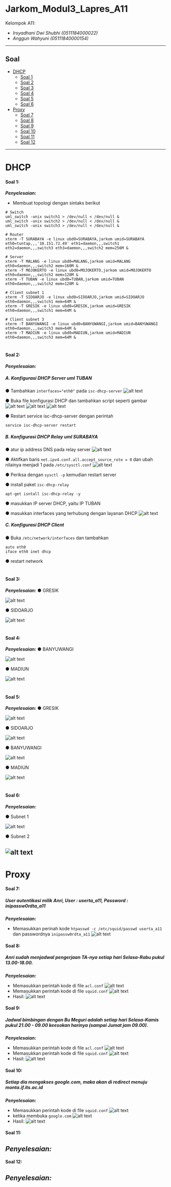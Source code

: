 # Jarkom_Modul3_Lapres_A11
Kelompok A11:
* _Irsyadhani Dwi Shubhi (0511184000022)_
* _Anggun Wahyuni (05111840000154)_

----------------------------------------------------------------
## Soal
* [DHCP](#dhcp)
  * [Soal 1](#soal-1)
  * [Soal 2](#soal-2)
  * [Soal 3](#soal-3)
  * [Soal 4](#soal-4)
  * [Soal 5](#soal-5)
  * [Soal 6](#soal-6)
* [Proxy](#proxy)
  * [Soal 7](#soal-7)
  * [Soal 8](#soal-8)
  * [Soal 9](#soal-9)
  * [Soal 10](#soal-10)
  * [Soal 11](#soal-11)
  * [Soal 12](#soal-12)
----------------------------------------------------------------
# DHCP
#### Soal 1:
_**Penyelesaian:**_
- Membuat topologi dengan sintaks berikut
```
# Switch
uml_switch -unix switch1 > /dev/null < /dev/null &
uml_switch -unix switch2 > /dev/null < /dev/null &
uml_switch -unix switch3 > /dev/null < /dev/null &

# Router
xterm -T SURABAYA -e linux ubd0=SURABAYA,jarkom umid=SURABAYA eth0=tuntap,,,'10.151.72.49' eth1=daemon,,,switch1 eth2=daemon,,,switch3 eth3=daemon,,,switch2 mem=256M &

# Server
xterm -T MALANG -e linux ubd0=MALANG,jarkom umid=MALANG eth0=daemon,,,switch2 mem=160M &
xterm -T MOJOKERTO -e linux ubd0=MOJOKERTO,jarkom umid=MOJOKERTO eth0=daemon,,,switch2 mem=128M &
xterm -T TUBAN -e linux ubd0=TUBAN,jarkom umid=TUBAN eth0=daemon,,,switch2 mem=128M &

# Client subnet 1
xterm -T SIDOARJO -e linux ubd0=SIDOARJO,jarkom umid=SIDOARJO eth0=daemon,,,switch1 mem=64M &
xterm -T GRESIK -e linux ubd0=GRESIK,jarkom umid=GRESIK eth0=daemon,,,switch1 mem=64M &

# Client subnet 3
xterm -T BANYUWANGI -e linux ubd0=BANYUWANGI,jarkom umid=BANYUWANGI eth0=daemon,,,switch3 mem=64M &
xterm -T MADIUN -e linux ubd0=MADIUN,jarkom umid=MADIUN eth0=daemon,,,switch3 mem=64M &
```
#
#### Soal 2:
_**Penyelesaian:**_
  ##### A. Konfigurasi DHCP Server uml TUBAN
  ● Tambahkan ```interfaces="eth0"``` pada ```isc-dhcp-server```
  ![alt text](/img/2_tuban_interfaces.PNG)

  ● Buka file konfigurasi DHCP dan tambahkan script seperti gambar
  ![alt text](/img/2_tuban_dhcp.PNG)
  ![alt text](/img/2_tuban_dhcp_1.PNG)
  ![alt text](/img/2_tuban_dhcp_2.PNG)

  ● Restart service isc-dhcp-server dengan perintah
  ```
  service isc-dhcp-server restart
  ```
  ##### B. Konfigurasi DHCP Relay uml SURABAYA
  ● atur ip address DNS pada relay server
  ![alt text](/img/2_surabaya_dns.PNG)

  ● Aktifkan baris ```net.ipv4.conf.all.accept_source_rote = 0``` dan ubah nilainya menjadi 1 pada ```/etc/sysctl.conf```
  ![alt text](/img/2_surabaya_sysctl.PNG)

  ● Periksa dengan ```sysctl -p``` kemudian restart server
  
  ● install paket ```isc-dhcp-relay```
  ```
  apt-get isntall isc-dhcp-relay -y
  ```
  
  ● masukkan IP server DHCP, yaitu IP TUBAN
  
  ● masukkan interfaces yang terhubung dengan layanan DHCP
  ![alt text](/img/2_dhcp_relay.PNG)
  
  ##### C. Konfigurasi DHCP Client
  ● Buka ```/etc/network/interfaces``` dan tambahkan
  ```
  auto eth0
  iface eth0 inet dhcp
  ```
  
  ● restart network
#
#### Soal 3:
_**Penyelesaian:**_
  ● GRESIK
  
  ![alt text](/img/3_gresik.PNG)
  
  ● SIDOARJO
  
  ![alt text](/img/3_sidoarjo.PNG)
#
#### Soal 4:
_**Penyelesaian:**_
  ● BANYUWANGI
  
  ![alt text](/img/4_banyuwangi.PNG)
  
  ● MADIUN
  
  ![alt text](/img/4_madiun.PNG)
#
#### Soal 5:
_**Penyelesaian:**_
  ● GRESIK
  
  ![alt text](/img/5_gresik.PNG)
  
  ● SIDOARJO
  
  ![alt text](/img/5_sidoarjo.PNG)
  
  ● BANYUWANGI
  
  ![alt text](/img/5_banyuwangi.PNG)
  
  ● MADIUN
  
  ![alt text](/img/5_madiun.PNG)
#
#### Soal 6:
_**Penyelesaian:**_

  ● Subnet 1
  
  ![alt text](/img/2_tuban_dhcp.PNG)
  
  ● Subnet 2
  
  ![alt text](/img/2_tuban_dhcp_1.PNG)
---
# Proxy
#### Soal 7: 
##### User autentikasi milik Anri, User : userta_a11, Password : inipassw0rdta_a11
_**Penyelesaian:**_
- Memasukkan perinah kode ```htpasswd -c /etc/squid/passwd userta_a11``` dan passwordnya ```inipassw0rdta_a11```
![alt text](/img/7_1.jpg)

#### Soal 8:
##### Anri sudah menjadwal pengerjaan TA-nya setiap hari Selasa-Rabu pukul 13.00-18.00.
_**Penyelesaian:**_
- Memasukkan perintah kode di file ```acl.conf``` 
![alt text](/img/8_1.jpg)
- Memasukkan perintah kode di file ```squid.conf```
![alt text](/img/8_2.jpg)
- Hasil:
![alt text](/img/8_3.jpg)

#### Soal 9:
##### Jadwal bimbingan dengan Bu Meguri adalah setiap hari Selasa-Kamis pukul 21.00 - 09.00 keesokan harinya (sampai Jumat jam 09.00).
_**Penyelesaian:**_
- Memasukkan perintah kode di file ```acl.conf```
![alt text](/img/9_1.jpg)
- Memasukkan perintah kode di file ```squid.conf```
![alt text](/img/9_2.jpg)
- Hasil:
![alt text](/img/9_3.jpg)

#### Soal 10: 
##### Setiap dia mengakses google.com, maka akan di redirect menuju monta.if.its.ac.id
_**Penyelesaian:**_
- Memasukkan perintah kode di file ```squid.conf```
![alt text](/img/10_1.jpg)
- ketika membuka ```google.com```
![alt text](/img/10_2.jpg)
- Hasil:
![alt text](/img/10_3.jpg)

#### Soal 11:
#####
_**Penyelesaian:**_
-
#### Soal 12:
#####
_**Penyelesaian:**_
-
